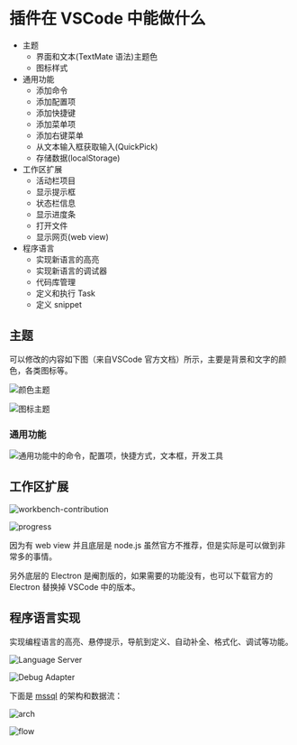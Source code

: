 # 插件在 VSCode 中能做什么

- 主题
  - 界面和文本(TextMate 语法)主题色
  - 图标样式
- 通用功能
  - 添加命令
  - 添加配置项
  - 添加快捷键
  - 添加菜单项
  - 添加右键菜单
  - 从文本输入框获取输入(QuickPick)
  - 存储数据(localStorage)
- 工作区扩展
  - 活动栏项目
  - 显示提示框
  - 状态栏信息
  - 显示进度条
  - 打开文件
  - 显示网页(web view)
- 程序语言
  - 实现新语言的高亮
  - 实现新语言的调试器
  - 代码库管理
  - 定义和执行 Task
  - 定义 snippet

## 主题

可以修改的内容如下图（来自VSCode 官方文档）所示，主要是背景和文字的颜色，各类图标等。

![颜色主题](images/2.color-theme.png)

![图标主题](images/2.icon-theme.png)

### 通用功能

![通用功能中的命令，配置项，快捷方式，文本框，开发工具](images/2.命令_配置项_快捷方式_文本框_开发工具.png)

## 工作区扩展

![workbench-contribution](./images/workbench-contribution.png)

![progress](images/2.progress.gif)

因为有 web view 并且底层是 node.js 虽然官方不推荐，但是实际是可以做到非常多的事情。

另外底层的 Electron 是阉割版的，如果需要的功能没有，也可以下载官方的 Electron 替换掉 VSCode 中的版本。

## 程序语言实现

实现编程语言的高亮、悬停提示，导航到定义、自动补全、格式化、调试等功能。

![Language Server](images/language-server.png)

![Debug Adapter](images/DAP.png)

下面是 [mssql](https://github.com/Microsoft/vscode-mssql/wiki/architecture) 的架构和数据流：


![arch](images/mssql-extension-architecture.png)

![flow](images/mssql-extension-data-flow.png)
